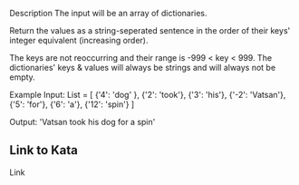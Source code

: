 Description
The input will be an array of dictionaries.

Return the values as a string-seperated sentence in the order of their keys' integer equivalent (increasing order).

The keys are not reoccurring and their range is -999 < key < 999. The dictionaries' keys & values will always be strings and will always not be empty.

Example
Input:
List = [
{'4': 'dog' }, {'2': 'took'}, {'3': 'his'},
{'-2': 'Vatsan'}, {'5': 'for'}, {'6': 'a'}, {'12': 'spin'}
]

Output:
'Vatsan took his dog for a spin'

## Link to Kata

Link

